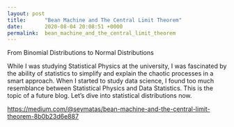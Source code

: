 ```yaml
---
layout: post
title:      "Bean Machine and The Central Limit Theorem"
date:       2020-08-04 20:08:51 +0000
permalink:  bean_machine_and_the_central_limit_theorem
---
```


From Binomial Distributions to Normal Distributions


While I was studying Statistical Physics at the university, I was fascinated by the ability of statistics to simplify and explain the chaotic processes in a smart approach.
When I started to study data science, I found too much resemblance between Statistical Physics and Data Statistics. This is the topic of a future blog. Let’s dive into statistical distributions now.

https://medium.com/@seymatas/bean-machine-and-the-central-limit-theorem-8b0b23d6e887

